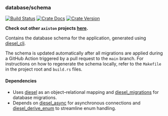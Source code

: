 ### database/schema

[![Build Status][action-badge]][action-url]
[![Crate Docs][docs-badge]][docs-url]
[![Crate Version][crates-badge]][crates-url]

[action-badge]: https://img.shields.io/github/actions/workflow/status/axiston/axiston/build.yaml?branch=main&label=build&logo=github&style=flat-square
[action-url]: https://github.com/axiston/axiston/actions/workflows/build.yaml
[crates-badge]: https://img.shields.io/crates/v/axiston-db-schema.svg?logo=rust&style=flat-square
[crates-url]: https://crates.io/crates/axiston-db-schema
[docs-badge]: https://img.shields.io/docsrs/axiston-db-schema?logo=Docs.rs&style=flat-square
[docs-url]: http://docs.rs/axiston-db-schema

**Check out other `axiston` projects [here](https://github.com/axiston).**

Contains the database schema for the application, generated using
[diesel_cli][diesel_cli].

The schema is updated automatically after all migrations are applied during a
GitHub Action triggered by a pull request to the `main` branch. For instructions
on how to regenerate the schema locally, refer to the `Makefile` in the project
root and `build.rs` files.

[diesel_cli]: https://crates.io/crates/diesel_cli

#### Dependencies

- Uses [diesel][diesel] as an object–relational mapping and
  [diesel_migrations][diesel_migrations] for database migrations.
- Depends on [diesel_async][diesel_async] for asynchronous connections and
  [diesel_derive_enum][diesel_derive_enum] to streamline enum handling.

[diesel]: https://crates.io/crates/diesel
[diesel_migrations]: https://crates.io/crates/diesel_migrations
[diesel_async]: https://crates.io/crates/diesel-async/
[diesel_derive_enum]: https://crates.io/crates/diesel-derive-enum
